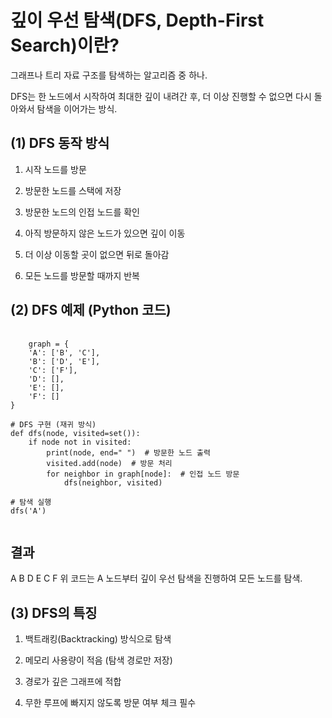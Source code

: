 # 깊이 우선 탐색(DFS, Depth-First Search)이란? 
그래프나 트리 자료 구조를 탐색하는 알고리즘 중 하나.

DFS는 한 노드에서 시작하여 최대한 깊이 내려간 후, 더 이상 진행할 수 없으면 다시 돌아와서 탐색을 이어가는 방식.

## (1) DFS 동작 방식
1. 시작 노드를 방문

2. 방문한 노드를 스택에 저장

3. 방문한 노드의 인접 노드를 확인

4. 아직 방문하지 않은 노드가 있으면 깊이 이동

5. 더 이상 이동할 곳이 없으면 뒤로 돌아감

6. 모든 노드를 방문할 때까지 반복

## (2) DFS 예제 (Python 코드)
<pre>
  <code>
    graph = {
    'A': ['B', 'C'],
    'B': ['D', 'E'],
    'C': ['F'],
    'D': [],
    'E': [],
    'F': []
}

# DFS 구현 (재귀 방식)
def dfs(node, visited=set()):
    if node not in visited:
        print(node, end=" ")  # 방문한 노드 출력
        visited.add(node)  # 방문 처리
        for neighbor in graph[node]:  # 인접 노드 방문
            dfs(neighbor, visited)

# 탐색 실행
dfs('A')
  </code>
</pre>

## 결과 
A B D E C F 위 코드는 A 노드부터 깊이 우선 탐색을 진행하여 모든 노드를 탐색.

## (3) DFS의 특징
1. 백트래킹(Backtracking) 방식으로 탐색
   
2. 메모리 사용량이 적음 (탐색 경로만 저장)
   
3. 경로가 깊은 그래프에 적합
   
4. 무한 루프에 빠지지 않도록 방문 여부 체크 필수
